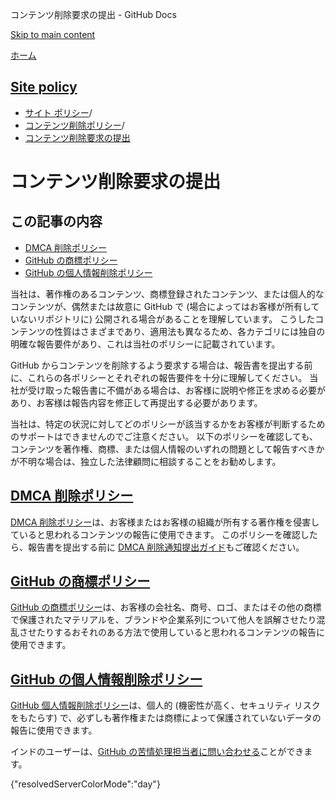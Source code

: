コンテンツ削除要求の提出 - GitHub Docs

[Skip to main content](#main-content)

[ホーム](/ja)

[Site policy](/ja/site-policy)
----------

* [サイト ポリシー](/ja/site-policy)/
* [コンテンツ削除ポリシー](/ja/site-policy/content-removal-policies)/
* [コンテンツ削除要求の提出](/ja/site-policy/content-removal-policies/submitting-content-removal-requests)

コンテンツ削除要求の提出
==========

この記事の内容
----------

* [DMCA 削除ポリシー](#dmca-takedown-policy)
* [GitHub の商標ポリシー](#github-trademark-policy)
* [GitHub の個人情報削除ポリシー](#github-private-information-removal-policy)

当社は、著作権のあるコンテンツ、商標登録されたコンテンツ、または個人的なコンテンツが、偶然または故意に GitHub で (場合によってはお客様が所有していないリポジトリに) 公開される場合があることを理解しています。 こうしたコンテンツの性質はさまざまであり、適用法も異なるため、各カテゴリには独自の明確な報告要件があり、これは当社のポリシーに記載されています。

GitHub からコンテンツを削除するよう要求する場合は、報告書を提出する前に、これらの各ポリシーとそれぞれの報告要件を十分に理解してください。 当社が受け取った報告書に不備がある場合は、お客様に説明や修正を求める必要があり、お客様は報告内容を修正して再提出する必要があります。

当社は、特定の状況に対してどのポリシーが該当するかをお客様が判断するためのサポートはできませんのでご注意ください。 以下のポリシーを確認しても、コンテンツを著作権、商標、または個人情報のいずれの問題として報告すべきかが不明な場合は、独立した法律顧問に相談することをお勧めします。

[DMCA 削除ポリシー](#dmca-takedown-policy)
----------

[DMCA 削除ポリシー](/ja/site-policy/content-removal-policies/dmca-takedown-policy)は、お客様またはお客様の組織が所有する著作権を侵害していると思われるコンテンツの報告に使用できます。 このポリシーを確認したら、報告書を提出する前に [DMCA 削除通知提出ガイド](/ja/site-policy/content-removal-policies/guide-to-submitting-a-dmca-takedown-notice)もご確認ください。

[GitHub の商標ポリシー](#github-trademark-policy)
----------

[GitHub の商標ポリシー](/ja/site-policy/content-removal-policies/github-trademark-policy)は、お客様の会社名、商号、ロゴ、またはその他の商標で保護されたマテリアルを、ブランドや企業系列について他人を誤解させたり混乱させたりするおそれのある方法で使用していると思われるコンテンツの報告に使用できます。

[GitHub の個人情報削除ポリシー](#github-private-information-removal-policy)
----------

[GitHub 個人情報削除ポリシー](/ja/site-policy/content-removal-policies/github-private-information-removal-policy)は、個人的 (機密性が高く、セキュリティ リスクをもたらす) で、必ずしも著作権または商標によって保護されていないデータの報告に使用できます。

インドのユーザーは、[GitHub の苦情処理担当者に問い合わせる](https://support.github.com/contact/india-grievance-officer)ことができます。

{"resolvedServerColorMode":"day"}
